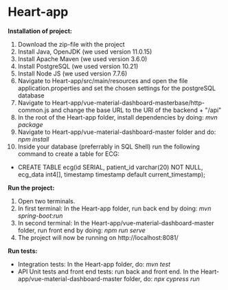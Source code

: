 # Heart-app
**Installation of project:**
1. Download the zip-file with the project
2. Install Java, OpenJDK (we used version 11.0.15)
3. Install Apache Maven (we used version 3.6.0)
4. Install PostgreSQL (we used version 10.21)
5. Install Node JS (we used version 7.7.6)
9. Navigate to Heart-app/src/main/resources and open the file application.properties and set the chosen settings for the postgreSQL database
10. Navigate to Heart-app/vue-material-dashboard-masterbase/http-common.js and change the base URL to the URl of the backend + "/api"
11. In the root of the Heart-app folder, install dependencies by doing:  *mvn package*
12. Navigate to Heart-app/vue-material-dashboard-master folder and do: *npm install*
13. Inside your database (preferrably in SQL Shell) run the following command to create a table for ECG:
- CREATE TABLE ecg(id SERIAL, patient_id varchar(20) NOT NULL, ecg_data int4[], timestamp timestamp default current_timestamp);

**Run the project:**
1. Open two terminals.
2. In first terminal:  In the Heart-app folder, run back end by doing:   *mvn spring-boot:run*
3. In second terminal:  In the Heart-app/vue-material-dashboard-master folder, run front end by doing:   *npm run serve*
4. The project will now be running on http://localhost:8081/

**Run tests:**
- Integration tests: In the Heart-app folder, do:   *mvn test*
- API Unit tests and front end tests: run back and front end. In the Heart-app/vue-material-dashboard-master folder, do:  *npx cypress run*
